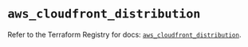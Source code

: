 # `aws_cloudfront_distribution`

Refer to the Terraform Registry for docs: [`aws_cloudfront_distribution`](https://registry.terraform.io/providers/hashicorp/aws/5.86.0/docs/resources/cloudfront_distribution).
